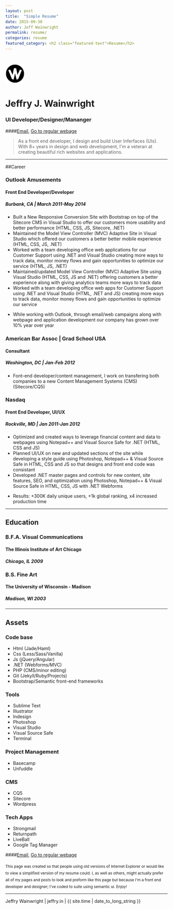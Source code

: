 ```yaml
---
layout: post
title:  "Simple Resume"
date: 2015-09-30
author: Jeff Wainwright
permalink: resume/
categories: resume
featured_category: <h2 class="featured-text">Resume</h2>
---
```


# ![alt text](../assets/w-blk-circle-60.png "Jeffry Wainwrights Simple resume page")

# Jeffry J. Wainwright

### UI Developer/Designer/Mananger
####[Email](mailto:jjwainwright2@gmail.com?Subject=From%20your%20webpage), [Go to regular webage](http://jeffry.in)



> As a front end developer, I design and build User Inferfaces (UIs). With 8+ years in design and web development, I'm a veteran at creating beautiful rich websites and applications.

---

##Career

&#032;

### Outlook Amusements
#### Front End Developer/Developer
##### Burbank, CA | March 2011-May 2014

&#032;

* Built a New Responsive Conversion Site with Bootstrap on top of the Sitecore CMS in Visual Studio to offer our customers more usability and better performance (HTML, CSS, JS, Sitecore, .NET)
* Maintained the Model View Controller (MVC) Adaptive Site in Visual Studio which offered our customers a better better mobile experience (HTML, CSS, JS, .NET)
* Worked with a team developing office web applications for our Customer Support using .NET and Visual Studio creating more ways to track data, monitor money flows and gain opportunities to optimize our service (HTML, JS, .NET)
* Maintained/updated Model View Controller (MVC) Adaptive Site using Visual Studio (HTML, CSS, JS and .NET) offering customers a better experience along with giving analytics teams more ways to track data
* Worked with a team developing office web apps for Customer Support using .NET and Visual Studio (HTML, .NET and JS) creating more ways to track data, monitor money flows and gain opportunities to optimize our service

+ While working with Outlook, through email/web campaigns along with webpage and application development our company has grown over 10% year over year

### American Bar Assoc | Grad School USA
#### Consultant
##### Washington, DC | Jan-Feb 2012

&#032;

* Font-end developer/content management, I work on transfering both companies to a new Content Management Systems (CMS) (Sitecore/CQ5)

&#032;

### Nasdaq
#### Front End Developer, UI/UX
##### Rockville, MD | Jan 2011-Jan 2012

&#032;

* Optimized and created ways to leverage financial content and data to webpages using Notepad++ and Visual Source Safe for .NET (HTML, CSS and JS)
* Planned UI/UX on new and updated sections of the site while developing a style guide using Photoshop, Notepad++ & Visual Source Safe in HTML, CSS and JS so that designs and front end code was consistant
* Developed .NET master pages and controls for new content, site features, SEO, and optimization using Photoshop, Notepad++ & Visual Source Safe in HTML, CSS, JS with .NET Webforms

+ Results: +300K daily unique users, +1k global ranking, x4 increased production time

---

## Education

&#032;

### B.F.A. Visual Communications
#### The Illinois Institute of Art Chicago
##### Chicago, IL 2009

&#032;

### B.S. Fine Art
#### The University of Wisconsin - Madison
##### Madison, WI 2003

---

## Assets

&#032;

### Code base

&#032;

* Html (Jade/Haml)
* Css (Less/Sass/Vanilla)
* Js (jQuery/Angular)
* .NET (Webforms/MVC)
* PHP (CMS/minor editing)
* Git (Jekyll/Ruby/Projects)
* Bootstrap/Semantic front-end frameworks

&#032;

### Tools

&#032;

* Sublime Text
* Illustrator
* Indesign
* Photoshop
* Visual Studio
* Visual Source Safe
* Terminal

&#032;

### Project Management

&#032;

* Basecamp
* Unfuddle

&#032;

### CMS

&#032;

* CQ5
* Sitecore
* Wordpress

&#032;

### Tech Apps

&#032;

* Strongmail
* Returnpath
* LiveBall
* Google Tag Manager

&#032;

####[Email](mailto:jjwainwright2@gmail.com?Subject=From%20your%20webpage), [Go to regular webage](http://jeffry.in)

&#032;

<sub>This page was created so that people using old versions of Internet Explorer or would like to view a simplified version of my resume could. I, as well as others, might actually prefer all of my pages and posts to look and preform like this page but because I'm a front end developer and designer; I've coded to suite using semantic ui. Enjoy!</sub>

---

&#032;

<div class="center">Jeffry Wainwright | jeffry.in | {{ site.time | date_to_long_string }}</div>






